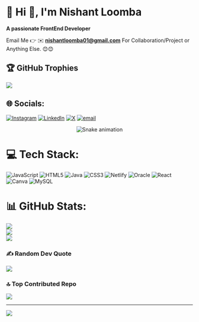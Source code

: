 # 💫 Hi 👋, I'm Nishant Loomba
**A passionate FrontEnd Developer**

Email Me 👉 ✉️ **nishantloomba01@gmail.com** For Collaboration/Project or Anything Else. 😊😊

## 🏆 GitHub Trophies
![](https://github-profile-trophy.vercel.app/?username=Nishant0963&theme=radical&no-frame=false&no-bg=true&margin-w=4)

## 🌐 Socials:
[![Instagram](https://img.shields.io/badge/Instagram-%23E4405F.svg?logo=Instagram&logoColor=white)](https://instagram.com/its_shantu_LOOMBA) [![LinkedIn](https://img.shields.io/badge/LinkedIn-%230077B5.svg?logo=linkedin&logoColor=white)](https://linkedin.com/in/Nishantloomba) [![X](https://img.shields.io/badge/X-black.svg?logo=X&logoColor=white)](https://x.com/@LoombaNish93078) [![email](https://img.shields.io/badge/Email-D14836?logo=gmail&logoColor=white)](mailto:nishantloomba0.9@gmail.com) 

<!-- Snake Game Repo View -->

<div align="center">
  <img src="https://profile-readme-generator.com/assets/snake.svg" alt="Snake animation" />
</div>

# 💻 Tech Stack:
![JavaScript](https://img.shields.io/badge/javascript-%23323330.svg?style=for-the-badge&logo=javascript&logoColor=%23F7DF1E) ![HTML5](https://img.shields.io/badge/html5-%23E34F26.svg?style=for-the-badge&logo=html5&logoColor=white) ![Java](https://img.shields.io/badge/java-%23ED8B00.svg?style=for-the-badge&logo=openjdk&logoColor=white) ![CSS3](https://img.shields.io/badge/css3-%231572B6.svg?style=for-the-badge&logo=css3&logoColor=white) ![Netlify](https://img.shields.io/badge/netlify-%23000000.svg?style=for-the-badge&logo=netlify&logoColor=#00C7B7) ![Oracle](https://img.shields.io/badge/Oracle-F80000?style=for-the-badge&logo=oracle&logoColor=white) ![React](https://img.shields.io/badge/react-%2320232a.svg?style=for-the-badge&logo=react&logoColor=%2361DAFB) ![Canva](https://img.shields.io/badge/Canva-%2300C4CC.svg?style=for-the-badge&logo=Canva&logoColor=white) ![MySQL](https://img.shields.io/badge/mysql-4479A1.svg?style=for-the-badge&logo=mysql&logoColor=white)
# 📊 GitHub Stats:
![](https://github-readme-stats.vercel.app/api?username=Nishant0963&theme=dark&hide_border=false&include_all_commits=true&count_private=false)<br/>
![](https://nirzak-streak-stats.vercel.app/?user=Nishant0963&theme=dark&hide_border=false)<br/>
![](https://github-readme-stats.vercel.app/api/top-langs/?username=Nishant0963&theme=dark&hide_border=false&include_all_commits=true&count_private=false&layout=compact)


### ✍️ Random Dev Quote
![](https://quotes-github-readme.vercel.app/api?type=horizontal&theme=radical)

### 🔝 Top Contributed Repo
![](https://github-contributor-stats.vercel.app/api?username=Nishant0963&limit=5&theme=dark&combine_all_yearly_contributions=true)

---
[![](https://visitcount.itsvg.in/api?id=Nishant0963&icon=0&color=0)](https://visitcount.itsvg.in)

<!-- Proudly created with GPRM ( https://gprm.itsvg.in ) -->
